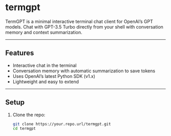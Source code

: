 # termgpt

TermGPT is a minimal interactive terminal chat client for OpenAI’s GPT models.
Chat with GPT-3.5 Turbo directly from your shell with conversation memory and
context summarization.

---

## Features

- Interactive chat in the terminal  
- Conversation memory with automatic summarization to save tokens  
- Uses OpenAI’s latest Python SDK (v1.x)  
- Lightweight and easy to extend  

---

## Setup

1. Clone the repo:

   ```bash
   git clone https://your.repo.url/termgpt.git
   cd termgpt
